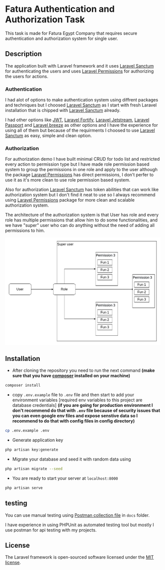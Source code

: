 # Fatura Authentication and Authorization Task

This task is made for Fatura Egypt Company that requires secure authentication and authorization system for single user.

## Description

The application built with Laravel framework and it uses [Laravel Sanctum](https://laravel.com/docs/8.x/sanctum) for authenticating the users and uses [Laravel Permissions](https://spatie.be/docs/laravel-permission/v5/introduction) for authorizing the users for actions.

### Authentication

I had alot of options to make authentication system using diffrent packages and techniques but I choosed [Laravel Sanctum](https://laravel.com/docs/8.x/sanctum) as I start with fresh Laravel installation that is chipped with [Laravel Sanctum](https://laravel.com/docs/8.x/sanctum) already.

I had other options like [JWT](https://jwt-auth.readthedocs.io/en/develop/laravel-installation/), [Laravel Fortify](https://laravel.com/docs/8.x/fortify), [Laravel Jetstream](https://jetstream.laravel.com/2.x/introduction.html), [Laravel Passport](https://laravel.com/docs/8.x/passport) and [Laravel breeze](https://laravel.com/docs/8.x/starter-kits#laravel-breeze) as other options and I have the experience for using all of them but because of the requirments I choosed to use [Laravel Sanctum](https://laravel.com/docs/8.x/sanctum) as easy, simple and clean option.

### Authorization

For authorization demo I have built minimal CRUD for todo list and restricted every action to permission type but I have made role permission based system to group the permissions in one role and apply to the user although the package [Laravel Permissions](https://spatie.be/docs/laravel-permission/v5/introduction) has direct permissions, I don't perfer to use it as it's more clean to use role permission based system.

Also for authorization [Laravel Sanctum](https://laravel.com/docs/8.x/sanctum) has token abilities that can work like authorization system but I don't find it neat to use so I always recommend using [Laravel Permissions](https://spatie.be/docs/laravel-permission/v5/introduction) package for more clean and scalable authorization system.

The architecture of the authorization system is that User has role and every role has multiple permissions that allow him to do some functionalities, and we have "super" user who can do anything without the need of adding all permissions to him.

![role permission model](./docs/role-permission-model.jpg)

## Installation

-   After cloning the repository you need to run the next command **(make sure that you have [composer](https://getcomposer.org/download/) installed on your machine)**

```bash
composer install
```

-   copy `.env.example` file to `.env` file and then start to add your environment variables [required env variables to this project are database credentials] **(if you are going for production environment I don't recommend do that with `.env` file because of security issues that you can even google env files and expose senstive data so I recommend to do that with config files in config directory)**

```bash
cp .env.example .env
```

-   Generate application key

```bash
php artisan key:generate
```

-   Migrate your database and seed it with random data using

```bash
php artisan migrate --seed
```

-   You are ready to start your server at `localhost:8000`

```bash
php artisan serve
```

## testing

You can use manual testing using [Postman collection file](./docs/Fatura.postman_collection.json) in `docs` folder.

I have experience in using PHPUnit as automated testing tool but mostly I use postman for api testing with my projects.

## License

The Laravel framework is open-sourced software licensed under the [MIT license](https://opensource.org/licenses/MIT).
